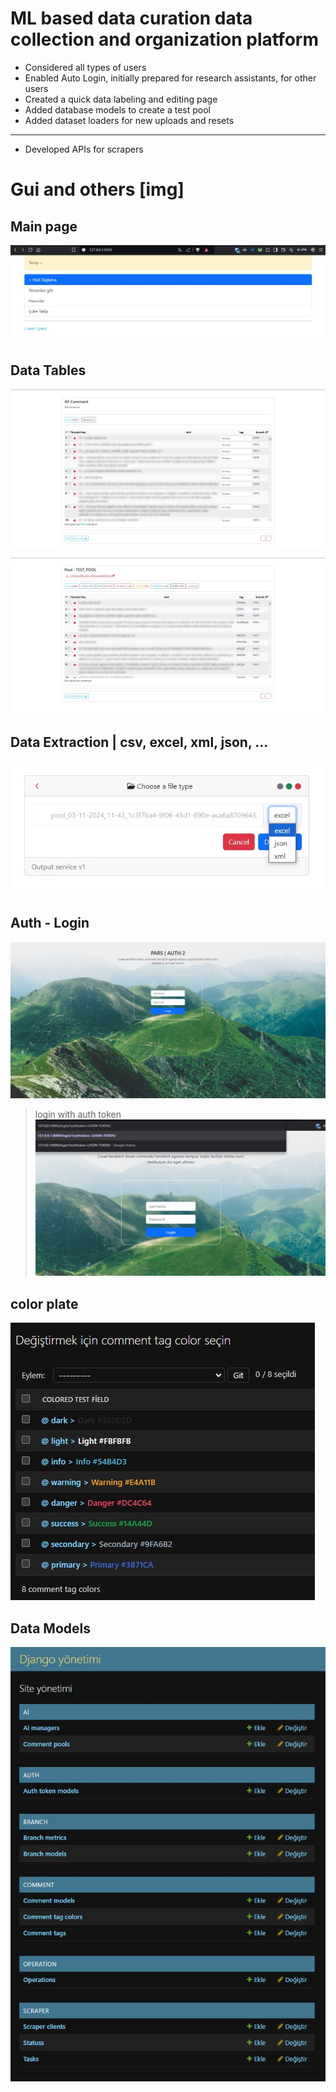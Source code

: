 

# ML based data curation data collection and organization platform 

* Considered all types of users  
* Enabled Auto Login, initially prepared for research assistants, for other users 
* Created a quick data labeling and editing page 
* Added database models to create a test pool 
* Added dataset loaders for new uploads and resets
- ---
* Developed APIs for scrapers

# Gui and others [img]

## Main page
![main page](.preview/menu.jpg)

## Data Tables

![main page](.preview/Comments.jpg) 

![main page](.preview/test-pool.jpg)

## Data Extraction | csv, excel, xml, json, ...

![Data Extraction](.preview/data_extraction.jpg)

## Auth - Login 

![Login Page](.preview/login_page.jpg)
> login with auth token ![Login Page](.preview/login_with_token.jpg)
 

## color plate
![colors](.preview/color-plate.jpg)
## Data Models
![DB models](.preview/models.jpg)

